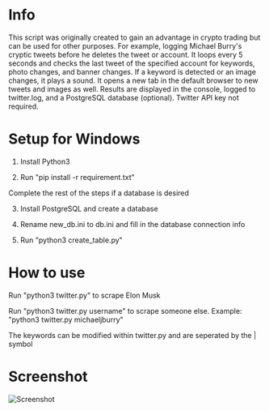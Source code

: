 # Info

This script was originally created to gain an advantage in crypto trading but can be used for other purposes. For example, logging Michael Burry's cryptic tweets before he deletes the tweet or account. It loops every 5 seconds and checks the last tweet of the specified account for keywords, photo changes, and banner changes. If a keyword is detected or an image changes, it plays a sound. It opens a new tab in the default browser to new tweets and images as well. Results are displayed in the console, logged to twitter.log, and a PostgreSQL database (optional). Twitter API key not required. 

# Setup for Windows

1. Install Python3

2. Run "pip install -r requirement.txt"

Complete the rest of the steps if a database is desired

3. Install PostgreSQL and create a database

4. Rename new_db.ini to db.ini and fill in the database connection info

5. Run "python3 create_table.py"

# How to use

Run "python3 twitter.py" to scrape Elon Musk

Run "python3 twitter.py username" to scrape someone else.
Example: "python3 twitter.py michaeljburry"

The keywords can be modified within twitter.py and are seperated by the | symbol

# Screenshot

![Screenshot](https://i.imgur.com/KvDBJRf.png)